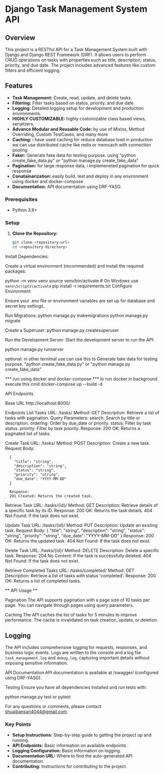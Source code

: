 # Django Task Management System API

## Overview

This project is a RESTful API for a Task Management System built with Django and Django REST Framework (DRF). It allows users to perform CRUD operations on tasks with properties such as title, description, status, priority, and due date. The project includes advanced features like custom filters and efficient logging.

## Features

- **Task Management:** Create, read, update, and delete tasks.
- **Filtering:** Filter tasks based on status, priority, and due date.
- **Logging:** Detailed logging setup for development and production environments.
- **HIGHLY CUSTOMIZABLE:**  highly costomizable class based views, serializers, 
- **Advance Modular and Reusable Code:** by use of Mixins, Method Overriding, Custom TestCases, and many more
- **Caching:** i have used caching for reduce database load in production we can use distributed cache like redis or memcach with connection pooling
- **Faker:**  Generate fake data for testing purpose. using "python create_fake_data.py" or "python manage.py create_fake_data" 
- **Pagination:** for large response data, i implemeneted pagination for quick response
- **Conatainarization:** easily build, test and deploy in any environment using docker and docker-compose
- **Documentation:** API documentation using DRF-YASG.



### Prerequisites

- Python 3.8+

### Setup

1. **Clone the Repository:**

   ```bash
   git clone <repository-url>
   cd <repository-directory>
Install Dependencies:

Create a virtual environment (recommended) and install the required packages:

python -m venv venv
source venv/bin/activate  # On Windows use `venv\Scripts\activate`
pip install -r requirements.txt
Configure Environment:

Ensure your .env file or environment variables are set up for database and secret key settings.

Run Migrations:
python manage.py  makemigrations
python manage.py migrate

Create a Superuser:
python manage.py createsuperuser

Run the Development Server:
Start the development server to run the API:

python manage.py runserver

optional:
  in other ternimal use can use this to Generate fake data for testing purpose. 
    "python create_fake_data.py" or "python manage.py create_fake_data" 


*** run using docker and docker-compose ***
 to run docker in background execute this cmd
  docker-compose up --build -d


API Endpoints

Base URL
  http://localhost:8000/

Endpoints
  List Tasks
    URL: /tasks/
    Method: GET
      Description: Retrieve a list of tasks with pagination.
      Query Parameters:
      search: Search by title or description.
      ordering: Order by due_date or priority.
      status: Filter by task status.
      priority: Filter by task priority.
      Response:
      200 OK: Returns a paginated list of tasks.


  Create Task
      URL: /tasks/
      Method: POST
      Description: Create a new task.
      Request Body:

      {
        "title": "string",
        "description": "string",
        "status": "string",
        "priority": "string",
        "due_date": "YYYY-MM-DD"
      }

      Response:
      201 Created: Returns the created task.

  Retrieve Task
      URL: /tasks/{id}/
      Method: GET
      Description: Retrieve details of a specific task by its ID.
      Response:
      200 OK: Returns the task details.
      404 Not Found: If the task does not exist.

  Update Task
      URL: /tasks/{id}/
      Method: PUT
      Description: Update an existing task.
      Request Body:
      {
        "title": "string",
        "description": "string",
        "status": "string",
        "priority": "string",
        "due_date": "YYYY-MM-DD"
      }
      Response:
      200 OK: Returns the updated task.
      404 Not Found: If the task does not exist.
      

  Delete Task
      URL: /tasks/{id}/
      Method: DELETE
      Description: Delete a specific task.
      Response:
      204 No Content: If the task is successfully deleted.
      404 Not Found: If the task does not exist.

  Retrieve Completed Tasks
      URL: /tasks/completed/
      Method: GET
      Description: Retrieve a list of tasks with status 'completed'.
      Response:
      200 OK: Returns a list of completed tasks.


** API Usage **

Pagination
The API supports pagination with a page size of 10 tasks per page. You can navigate through pages using query parameters.

Caching
The API caches the list of tasks for 5 minutes to improve performance. The cache is invalidated on task creation, update, or deletion.

## Logging

The API includes comprehensive logging for requests, responses, and business logic events. Logs are written to the console and a log file `task_management.log` and `debug.log`, capturing important details without exposing sensitive information.

API Documentation
API documentation is available at /swagger/ (configured using DRF-YASG).

Testing
Ensure you have all dependencies installed and run tests with:

python manage.py test
or 
pytest

For any questions or comments, please contact shuaibansari4044@gmail.com.

### Key Points

- **Setup Instructions:** Step-by-step guide to getting the project up and running.
- **API Endpoints:** Basic information on available endpoints.
- **Logging Configuration:** Basic information on logging.
- **Documentation URL:** Where to find the auto-generated API documentation.
- **Contributing:** Instructions for contributing to the project.





